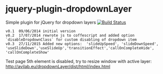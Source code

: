 jquery-plugin-dropdownLayer
===========================

Simple plugin for jQuery for dropdown layers
[![Build Status](https://travis-ci.org/ViktorAksionov/jquery-plugin-dropdownLayer.svg?branch=master)](https://travis-ci.org/ViktorAksionov/jquery-plugin-dropdownLayer/)


    v0.1  09/06/2014 initial version
    v0.2  17/07/2014 rewrote js to coffescript and added option `disableDropdownClass` for custom disabling of dropdown item
    v0.3  27/11/2015 Added new options:  'slideUpSpeed', 'slideDownSpeed', 'useSlideDown','useSlideUp','transitionEffect','callOnCompleteHide', 'callOnCompleteShow'


Test page
5th element is disabled, try to resize window with active layer:
http://avilab.eu/dropdownLayer/dist/html/index.html


